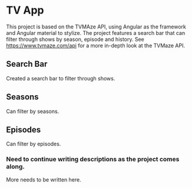 # TV App

This project is based on the TVMAze API, using Angular as the framework and Angular material to stylize. The project features a search bar that can filter through shows by season, episode and history.
See https://www.tvmaze.com/api for a more in-depth look at the TVMaze API.

## Search Bar

Created a search bar to filter through shows.

## Seasons

Can filter by seasons.

## Episodes

Can filter by episodes.

### Need to continue writing descriptions as the project comes along.
More needs to be written here.
